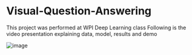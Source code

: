 # Visual-Question-Answering
This project was performed at WPI Deep Learning class
Following is the video presentation explaining data, model, results and demo

![image](https://user-images.githubusercontent.com/60999947/99216122-d401b900-27a2-11eb-9de2-2fa7279cab93.png)
